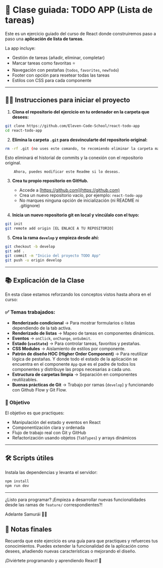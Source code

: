 # 📝 Clase guiada: TODO APP (Lista de tareas)

Este es un ejercicio guiado del curso de React donde construiremos paso a paso una **aplicación de lista de tareas**.

La app incluye:

- Gestión de tareas (añadir, eliminar, completar)
- Marcar tareas como favoritas ⭐
- Navegación con pestañas (`todos`, `favorites`, `newTodo`)
- Footer con opción para resetear todas las tareas
- Estilos con CSS para cada componente

---

## 🧑‍💻 Instrucciones para iniciar el proyecto

1. **Clona el repositorio del ejercicio en tu ordenador en la carpeta que desees:**

```bash
git clone https://github.com/Eleven-Code-School/react-todo-app
cd react-todo-app
```

2. **Elimina la carpeta `.git` para desvincularte del repositorio original:**

```bash
rm -rf .git (no uses este comando, te recomiendo eliminar la carpeta manualmente desde vscode o tu explorador de archivos)
```

   Esto eliminará el historial de commits y la conexión con el repositorio original.
```
    Ahora, puedes modificar este Readme si lo deseas.
```

3. **Crea tu propio repositorio en GitHub.**

   - Accede a [https://github.com](https://github.com)
   - Crea un nuevo repositorio vacío, por ejemplo: `react-todo-app`
   - No marques ninguna opción de inicialización (ni README ni .gitignore)

4. **Inicia un nuevo repositorio git en local y vincúlalo con el tuyo:**

```bash
git init
git remote add origin [EL ENLACE A TU REPOSITORIO]
```

5. **Crea la rama `develop` y empieza desde ahí:**

```bash
git checkout -b develop
git add .
git commit -m "Inicio del proyecto TODO App"
git push -u origin develop
```

---

## 📚 Explicación de la Clase

En esta clase estamos reforzando los conceptos vistos hasta ahora en el curso:

### ✅ Temas trabajados:

- **Renderizado condicional** → Para mostrar formularios o listas dependiendo de la tab activa.
- **Renderizado de listas** → Mapeo de tareas en componentes dinámicos.
- **Eventos** → `onClick`, `onChange`, `onSubmit`.
- **Estado (`useState`)** → Para controlar tareas, favoritos y pestañas.
- **CSS Modules** → Aislamiento de estilos por componente.
- **Patrón de diseño HOC (Higher Order Component)** → Para reutilizar lógica de pestañas. Y donde todo el estado de la aplicación se encuentra en el componente `App` que es el padre de todos los componentes y distribuye las props necesarias a cada uno.
- **Estructura de carpetas limpia** → Separación en componentes reutilizables.
- **Buenas prácticas de Git** → Trabajo por ramas (`develop`) y funcionando con Github Flow y Git Flow.

### 🎯 Objetivo

El objetivo es que practiques:
- Manipulación del estado y eventos en React
- Componentización clara y ordenada
- Flujo de trabajo real con Git y GitHub
- Refactorización usando objetos (`TabTypes`) y arrays dinámicos

---

## 🛠️ Scripts útiles

Instala las dependencias y levanta el servidor:

```bash
npm install
npm run dev
```

---

¿Listo para programar? ¡Empieza a desarrollar nuevas funcionalidades desde las ramas de `feature/` correspondientes?!

Adelante Samurái 👨‍💻

## 📝 Notas finales

Recuerda que este ejercicio es una guía para que practiques y refuerces tus conocimientos. Puedes extender la funcionalidad de la aplicación como desees, añadiendo nuevas características o mejorando el diseño.

¡Diviértete programando y aprendiendo React! 🚀
